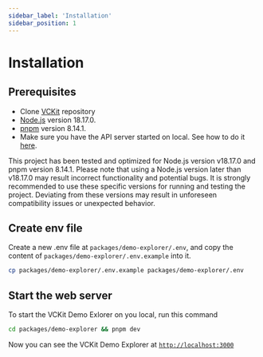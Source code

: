 ```yaml
---
sidebar_label: 'Installation'
sidebar_position: 1
---
```



# Installation
## Prerequisites
- Clone [VCKit](https://github.com/uncefact/project-vckit.git) repository
- [Node.js](https://nodejs.org/en/) version 18.17.0.
- [pnpm](https://pnpm.io/) version 8.14.1.
- Make sure you have the API server started on local. See how to do it [here](/docs/get-started/api-server-get-started/installation).

This project has been tested and optimized for Node.js version v18.17.0 and pnpm version 8.14.1. Please note that using a Node.js version later than v18.17.0 may result incorrect functionality and potential bugs. It is strongly recommended to use these specific versions for running and testing the project. Deviating from these versions may result in unforeseen compatibility issues or unexpected behavior.

## Create env file
Create a new .env file at `packages/demo-explorer/.env`, and copy the content of `packages/demo-explorer/.env.example` into it.
```bash
cp packages/demo-explorer/.env.example packages/demo-explorer/.env
```
## Start the web server
To start the VCKit Demo Exlorer on you local, run this command
```bash
cd packages/demo-explorer && pnpm dev
```
Now you can see the VCKit Demo Explorer at [`http://localhost:3000`](http://localhost:3000)



